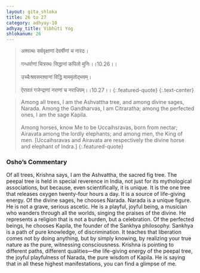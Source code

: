 ```yaml
---
layout: gita_shloka
title: 26 to 27
category: adhyay-10
adhyay_title: Vibhūti Yog
shlokanum: 26
---
```


> अश्वत्थः सर्ववृक्षाणां देवर्षीणां च नारदः।<br><br>गन्धर्वाणां चित्ररथः सिद्धानां कपिलो मुनिः।।10.26।।<br><br>उच्चैःश्रवसमश्वानां विद्धि माममृतोद्भवम्।<br><br>ऐरावतं गजेन्द्राणां नराणां च नराधिपम्।।10.27।।
{:.featured-quote}
{:.text-center}

> Among all trees, I am the Ashvattha tree, and among divine sages, Narada. Among the Gandharvas, I am Citraratha; among the perfected ones, I am the sage Kapila.<br><br>Among horses, know Me to be Uccaihsravas, born from nectar; Airavata among the lordly elephants; and among men, the King of men. [Uccaihsravas and Airavata are respectively the divine horse and elephant of Indra.]
{:.featured-quote}

### Osho’s Commentary
Of all trees, Krishna says, I am the Ashvattha, the sacred fig tree. The peepal tree is held in special reverence in India, not just for its mythological associations, but because, even scientifically, it is unique. It is the one tree that releases oxygen twenty-four hours a day. It is a source of life-giving energy.
Of the divine sages, he chooses Narada. Narada is a unique figure. He is not a grave, serious ascetic. He is a playful, joyful being, a musician who wanders through all the worlds, singing the praises of the divine. He represents a religion that is not a burden, but a celebration.
Of the perfected beings, he chooses Kapila, the founder of the Sankhya philosophy. Sankhya is a path of pure knowledge, of discrimination. It teaches that liberation comes not by doing anything, but by simply knowing, by realizing your true nature as the pure, witnessing consciousness.
Krishna is pointing to different paths, different qualities—the life-giving energy of the peepal tree, the joyful playfulness of Narada, the pure wisdom of Kapila. He is saying that in all these highest manifestations, you can find a glimpse of me.
